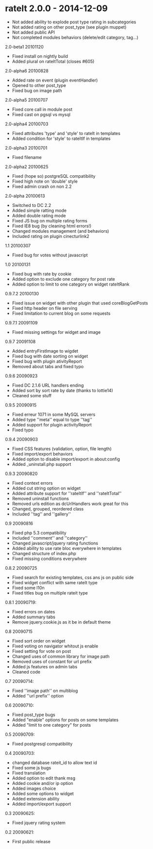 rateIt 2.0.0 - 2014-12-09
=========================
 * Not added ability to explode post type rating in subcategories
 * Not added rating on other post_type (see plugin muppet)
 * Not added public API
 * Not completed modules behaviors (delete/edit category, tag...)

2.0-beta1 20101120
 * Fixed install on nightly build
 * Added plural on rateItTotal (closes #605)

2.0-alpha6 20100828
 * Added rate on event (plugin eventHandler)
 * Opened to other post_type
 * Fixed bug on image path

2.0-alpha5 20100707
 * Fixed core call in module post
 * Fixed cast on pgsql vs mysql

2.0-alpha4 20100703
 * Fixed attributes 'type' and 'style' to rateIt in templates
 * Added condition for 'style' to rateItIf in templates

2.0-alpha3 20100701
 * Fixed filename

2.0-alpha2 20100625
 * Fixed (hope so) postgreSQL compatibility
 * Fixed high note on 'double' style
 * Fixed admin crash on non 2.2

2.0-alpha 20100613
 * Switched to DC 2.2
 * Added simple ratting mode
 * Added double rating mode
 * Fixed JS bug on multiple rating forms
 * Fixed IE8 bug (by cleaning html errors!)
 * Changed modules management (and behaviors)
 * Included rating on plugin cinecturlink2

1.1 20100307
 * Fixed bug for votes without javascript

1.0 20100131
 * Fixed bug with rate by cookie
 * Added option to exclude one category for post rate
 * Added option to limit to one category on widget rateItRank

0.9.7.2 20100130
 * Fixed issue on widget with other plugin that used coreBlogGetPosts
 * Fixed http header on file serving
 * Fixed limitation to current blog on some requests

0.9.7.1 20091109
 * Fixed missing settings for widget and image

0.9.7 20091108
 * Added entryFirstImage to wigdet
 * Fixed bug with date sorting on widget
 * Fixed bug with plugin ativityReport
 * Removed about tabs and fixed typo

0.9.6 20090923
 * Fixed DC 2.1.6 URL handlers ending
 * Added sort by sort rate by date (thanks to lottie14)
 * Cleaned some stuff

0.9.5 20090915
 * Fixed erreur 1071 in some MySQL servers
 * Added type ''meta'' equal to type ''tag''
 * Added support for plugin activityReport
 * Fixed typo

0.9.4 20090903
 * Fixed CSS features (validation, option, file length)
 * Fixed import/export behaviors
 * Added option to disable import/export in about:config
 * Added _uninstall.php support

0.9.3 20090820
 * Fixed context errors
 * Added cut string option on widget
 * Added attribute support for ''rateItIf'' and ''rateItTotal''
 * Removed uninstall functions
 * Removed urls edition as dcUrlHandlers work great for this
 * Changed, grouped, reordered class
 * Included ''tag'' and ''gallery''

0.9 20090816
 * Fixed php 5.3 compatibility
 * Included ''comment'' and ''category''
 * Changed javascript/jquery rating functions
 * Added ability to use rate bloc everywhere in templates
 * Changed structure of index.php
 * Fixed missing conditions everywhere

0.8.2 20090725
 * Fixed search for existing templates, css ans js on public side
 * Fixed widget conflict with same rateIt type
 * Fixed some l10n
 * Fixed titles bug on multiple rateit type

0.8.1 20090719:
 * Fixed errors on dates
 * Added summary tabs
 * Remove jquery.cookie.js as it be in default theme

0.8 20090715
 * Fixed sort order on widget
 * Fixed voting on navigator whitout js enable
 * Fixed setting for vote on post
 * Changed uses of common library for image path
 * Removed uses of constant for url prefix
 * Added js features on admin tabs
 * Cleaned code

0.7 20090714:
 * Fixed ''image path'' on multiblog
 * Added ''url prefix'' option

0.6 20090710:
 * Fixed post_type bugs
 * Added "enable" options for posts on some templates
 * Added "limit to one category" for posts

0.5 20090709:
 * Fixed postgresql compatibility

0.4 20090703:
 * changed database rateit_id to allow text id
 * Fixed some js bugs
 * Fixed translation
 * Added option to edit thank msg
 * Added cookie and/or ip option
 * Added images choice
 * Added some options to widget
 * Added extension ability
 * Added import/export support

0.3 20090625:
 * Fixed jquery rating system

0.2 20090621:
 * First public release
